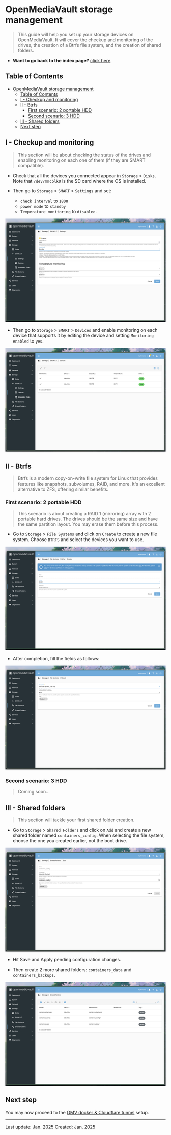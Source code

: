 # OpenMediaVault storage management

> This guide will help you set up your storage devices on OpenMediaVault. It will cover the checkup and monitoring of the drives, the creation of a Btrfs file system, and the creation of shared folders.

- **Want to go back to the index page?** [click here](../index.md).

## Table of Contents

- [OpenMediaVault storage management](#openmediavault-storage-management)
  - [Table of Contents](#table-of-contents)
  - [I - Checkup and monitoring](#i---checkup-and-monitoring)
  - [II - Btrfs](#ii---btrfs)
    - [First scenario: 2 portable HDD](#first-scenario-2-portable-hdd)
    - [Second scenario: 3 HDD](#second-scenario-3-hdd)
  - [III - Shared folders](#iii---shared-folders)
  - [Next step](#next-step)

## I - Checkup and monitoring

> This section will be about checking the status of the drives and enabling monitoring on each one of them (if they are SMART compatible).

- Check that all the devices you connected appear in `Storage` > `Disks`. Note that `/dev/mmcblk0` is the SD card where the OS is installed.

- Then go to `Storage` > `SMART` > `Settings` and set:
  - `check interval` to `1800`
  - `power mode` to `standby`
  - `Temperature monitoring` to `disabled`.

![SMART settings](../assets/img/omv/smart-settings.png)

- Then go to `Storage` > `SMART` > `Devices` and enable monitoring on each device that supports it by editing the device and setting `Monitoring enabled` to `yes`.

![SMART devices](../assets/img/omv/smart-devices.png)

## II - Btrfs

> Btrfs is a modern copy-on-write file system for Linux that provides features like snapshots, subvolumes, RAID, and more. It's an excellent alternative to ZFS, offering similar benefits.

### First scenario: 2 portable HDD

> This scenario is about creating a RAID 1 (mirroring) array with 2 portable hard drives. The drives should be the same size and have the same partition layout. You may erase them before this process.

- Go to `Storage` > `File Systems` and click on `Create` to create a new file system. Choose `BTRFS` and select the devices you want to use.

![Btrfs creation](../assets/img/omv/filesystem-1.png)

- After completion, fill the fields as follows:

![Btrfs creation](../assets/img/omv/filesystem-2.png)

### Second scenario: 3 HDD

> Coming soon...

## III - Shared folders

> This section will tackle your first shared folder creation.

- Go to `Storage` > `Shared Folders` and click on `Add` and create a new shared folder named `containers_config`. When selecting the file system, choose the one you created earlier, not the boot drive.

![Shared folder creation](../assets/img/omv/shared-folder.png)

- Hit Save and Apply pending configuration changes.

- Then create 2 more shared folders: `containers_data` and `containers_backups`.

![Shared folder creation](../assets/img/omv/shared-folder-list.png)

## Next step

You may now proceed to the [OMV docker & Cloudflare tunnel](./omv-docker.md) setup.

---

Last update: Jan. 2025
Created: Jan. 2025
